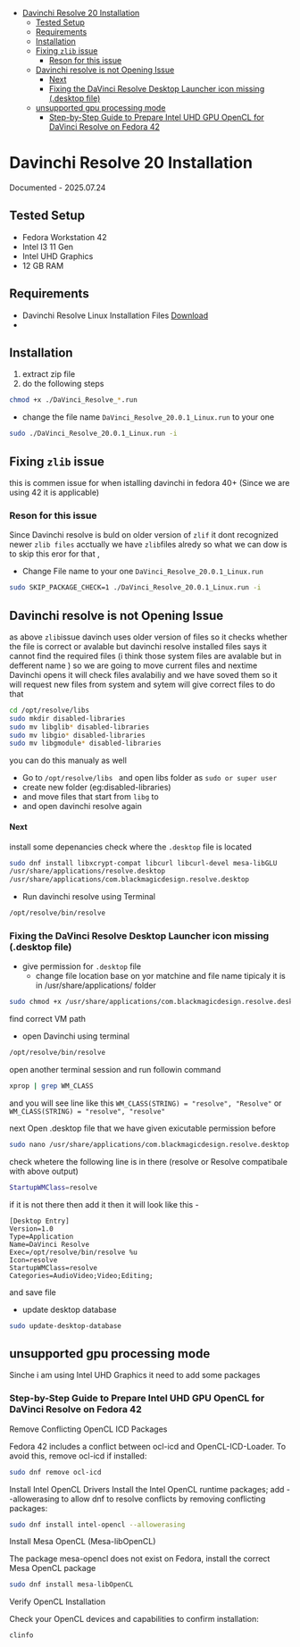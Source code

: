 

<!-- toc -->

- [Davinchi Resolve 20 Installation](#davinchi-resolve-20-installation)
  * [Tested Setup](#tested-setup)
  * [Requirements](#requirements)
  * [Installation](#installation)
  * [Fixing `zlib` issue](#fixing-zlib-issue)
    + [Reson for this issue](#reson-for-this-issue)
  * [Davinchi resolve is not Opening Issue](#davinchi-resolve-is-not-opening-issue)
      - [Next](#next)
    + [Fixing the DaVinci Resolve Desktop Launcher icon missing (.desktop file)](#fixing-the-davinci-resolve-desktop-launcher-icon-missing-desktop-file)
  * [unsupported gpu processing mode](#unsupported-gpu-processing-mode)
    + [Step-by-Step Guide to Prepare Intel UHD GPU OpenCL for DaVinci Resolve on Fedora 42](#step-by-step-guide-to-prepare-intel-uhd-gpu-opencl-for-davinci-resolve-on-fedora-42)

<!-- tocstop -->

# Davinchi Resolve 20 Installation
Documented - 2025.07.24
## Tested Setup
- Fedora Workstation 42
- Intel I3 11 Gen
- Intel UHD Graphics
- 12 GB RAM 
## Requirements
- Davinchi Resolve Linux Installation Files 
[Download](https://www.blackmagicdesign.com/products/davinciresolve)
- 

## Installation 

1. extract zip file 
2. do the following steps
```bash
chmod +x ./DaVinci_Resolve_*.run
```
- change the file name `DaVinci_Resolve_20.0.1_Linux.run` to your one
```bash
sudo ./DaVinci_Resolve_20.0.1_Linux.run -i
```
## Fixing `zlib` issue 
this is commen issue for when istalling davinchi in fedora 40+ (Since we are using 42 it is applicable)
### Reson for this issue 
Since Davinchi resolve is buld on older version of `zlif` it dont recognized newer `zlib files` acctually we have `zlib`files alredy so what we can dow is to skip this eror for that ,
- Change File name to your one `DaVinci_Resolve_20.0.1_Linux.run`
```bash 
sudo SKIP_PACKAGE_CHECK=1 ./DaVinci_Resolve_20.0.1_Linux.run -i
```

## Davinchi resolve is not Opening Issue 
as above `zlib`issue davinch uses older version of files so it checks whether the file is correct or avalable but davinchi resolve installed files says it cannot find the required files (i think those system files are avalable but in defferent name ) so we are going to move current files and nextime Davinchi opens it will check files avalabiliy and we have soved them so it will request new files from system and sytem will give correct files 
 to do that
```bash 
cd /opt/resolve/libs
sudo mkdir disabled-libraries
sudo mv libglib* disabled-libraries
sudo mv libgio* disabled-libraries
sudo mv libgmodule* disabled-libraries

```

you can do this manualy as well 
- Go to `/opt/resolve/libs ` and open libs folder as `sudo or super user` 
- create new folder (eg:disabled-libraries)
- and move files that start from `libg` to 
- and open davinchi resolve again 

#### Next
install some depenancies 
check where the `.desktop` file  is located
```bash 
sudo dnf install libxcrypt-compat libcurl libcurl-devel mesa-libGLU
/usr/share/applications/resolve.desktop
/usr/share/applications/com.blackmagicdesign.resolve.desktop
```
- Run davinchi resolve using Terminal
```bash
/opt/resolve/bin/resolve
```
### Fixing the DaVinci Resolve Desktop Launcher icon missing (.desktop file)
- give permission for `.desktop` file 
	- change file location base on yor matchine and file name tipicaly it is in /usr/share/applications/ folder 

```bash
sudo chmod +x /usr/share/applications/com.blackmagicdesign.resolve.desktop
```
find correct VM path
- open Davinchi using terminal
```bash
/opt/resolve/bin/resolve
```
open another terminal session and run followin command 
```bash
xprop | grep WM_CLASS
```
and you will see line like this `WM_CLASS(STRING) = "resolve", "Resolve"` or `WM_CLASS(STRING) = "resolve", "resolve"`

next Open .desktop file that we have given exicutable permission before 
```bash
sudo nano /usr/share/applications/com.blackmagicdesign.resolve.desktop
```
check whetere the following line is in there (resolve or Resolve compatibale with above output)

```bash 
StartupWMClass=resolve
```

if it is not there then add it 
then it will look like this -

```text
[Desktop Entry]
Version=1.0
Type=Application
Name=DaVinci Resolve
Exec=/opt/resolve/bin/resolve %u
Icon=resolve
StartupWMClass=resolve
Categories=AudioVideo;Video;Editing;
```
and save file 

- update desktop database 
```bash 
sudo update-desktop-database
```

## unsupported gpu processing mode 
 Sinche i am using Intel UHD Graphics it need to add some packages 
 
### Step-by-Step Guide to Prepare Intel UHD GPU OpenCL for DaVinci Resolve on Fedora 42
Remove Conflicting OpenCL ICD Packages

Fedora 42 includes a conflict between ocl-icd and OpenCL-ICD-Loader. To avoid this, remove ocl-icd if installed:
```bash
sudo dnf remove ocl-icd
```
Install Intel OpenCL Drivers
Install the Intel OpenCL runtime packages; add --allowerasing to allow dnf to resolve conflicts by removing conflicting packages:

```bash
sudo dnf install intel-opencl --allowerasing
```
Install Mesa OpenCL (Mesa-libOpenCL)

The package mesa-opencl does not exist on Fedora, install the correct Mesa OpenCL package
```bash
sudo dnf install mesa-libOpenCL
```
Verify OpenCL Installation

Check your OpenCL devices and capabilities to confirm installation:

```bash
clinfo
```

